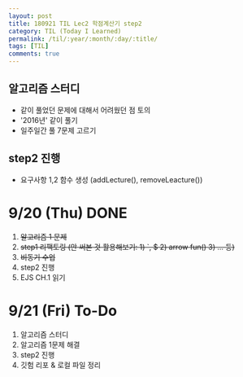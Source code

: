 ```yaml
---
layout: post
title: 180921 TIL Lec2 학점계산기 step2
category: TIL (Today I Learned)
permalink: /til/:year/:month/:day/:title/
tags: [TIL]
comments: true
---
```

## 알고리즘 스터디
- 같이 풀었던 문제에 대해서 어려웠던 점 토의
- '2016년' 같이 풀기
- 일주일간 풀 7문제 고르기

## step2 진행
- 요구사항 1,2 함수 생성 (addLecture(), removeLeacture())

# 9/20 (Thu) DONE
1. ~~알고리즘 1 문제~~
2. ~~step1 리팩토링 (안 써본 것 활용해보기: 1) `, $  2) arrow fun()  3) ... 등)~~
3. ~~비동기 수업~~
4. step2 진행
5. EJS CH.1 읽기 

# 9/21 (Fri) To-Do
1. 알고리즘 스터디
2. 알고리즘 1문제 해결
3. step2 진행
4. 깃험 리포 & 로컬 파일 정리 
